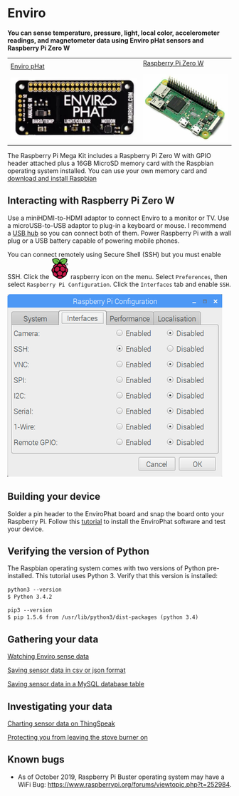 # Enviro

<b>You can sense temperature, pressure, light, local color, accelerometer readings, and magnetometer data using Enviro pHat sensors and Raspberry Pi Zero W</b>

<table><tr><td>
<a  href="https://shop.pimoroni.com/products/enviro-phat">Enviro pHat<br><br>
  <img src="images/enviroPhat.png" width=300></a>
  </td><td>
<a href="https://thepihut.com/collections/raspberry-pi/products/raspberry-pi-zero-w">Raspberry Pi Zero W<br><br>
<img src="images/RasPiZeroHeader.jpg" width=200>
</td></tr></table>

The Raspberry Pi Mega Kit includes a Raspberry Pi Zero W</a> with GPIO header attached plus a 16GB MicroSD memory card with the Raspbian operating system installed.  You can use your own memory card and <a href="https://www.raspberrypi.org/downloads/raspbian/">download and install Raspbian</a> 

## Interacting with Raspberry Pi Zero W

Use a miniHDMI-to-HDMI adaptor to connect Enviro to a monitor or TV.  Use a microUSB-to-USB adaptor to plug-in a keyboard or mouse.  I recommend a [USB hub](https://www.bestbuy.com/site/insignia-4-port-usb-3-0-hub-black/4333600.p?skuId=4333600&ref=212&loc=1&ref=212&loc=1&gclid=EAIaIQobChMI0_6gr9_P6QIVT-zjBx3WpAuAEAQYBCABEgKemvD_BwE&gclsrc=aw.ds) so you can connect both of them.  Power Raspberry Pi with a wall plug or a USB battery capable of powering mobile phones.

You can connect remotely using Secure Shell (SSH) but you must enable SSH.  Click the <img src="images/raspberry.png" width=40> raspberry icon on the menu.  Select ```Preferences```, then select ```Raspberry Pi Configuration```.  Click the ```Interfaces``` tab and enable ```SSH```.  

![Window for enabling SSH as described in text](images/SSH.png)


## Building your device

Solder a pin header to the EnviroPhat board and snap the board onto your Raspberry Pi.  Follow this [tutorial](https://learn.pimoroni.com/tutorial/sandyj/getting-started-with-enviro-phat) to install the EnviroPhat software and test your device.


## Verifying the version of Python

The Raspbian operating system comes with two versions of Python pre-installed.  This tutorial uses Python 3.  Verify that this version is installed:

```
python3 --version
$ Python 3.4.2
```

```
pip3 --version
$ pip 1.5.6 from /usr/lib/python3/dist-packages (python 3.4)
```
## Gathering your data

<a href="viewData.md">Watching Enviro sense data</a>

<a href="saveData.md">Saving sensor data in csv or json format</a>

<a href="https://github.com/NelsonPython/DriveI5/blob/master/PublicRadio/enviroTable.md">Saving sensor data in a MySQL database table</a>

## Investigating your data

[Charting sensor data on ThingSpeak](https://thingspeak.com/channels/865246)

[Protecting you from leaving the stove burner on](stove.md)

## Known bugs

- As of October 2019, Raspberry Pi Buster operating system may have a WiFi Bug:  https://www.raspberrypi.org/forums/viewtopic.php?t=252984. 
